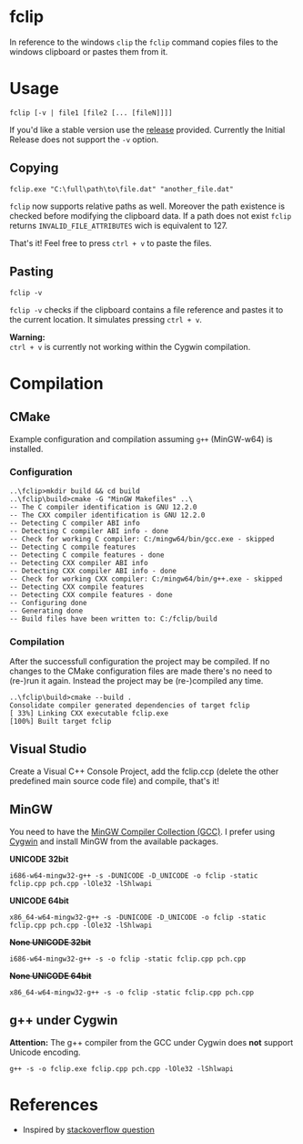 # fclip
In reference to the windows `clip` the `fclip` command copies files to the windows clipboard or pastes them from it.

# Usage

    fclip [-v | file1 [file2 [... [fileN]]]]

If you'd like a stable version use the [release](https://github.com/urbans0ft/fclip/releases)
provided. Currently the Initial Release does not support the `-v` option.


## Copying

    fclip.exe "C:\full\path\to\file.dat" "another_file.dat"

`fclip` now supports relative paths as well. Moreover the path existence is
checked before modifying the clipboard data. If a path does not exist `fclip`
returns `INVALID_FILE_ATTRIBUTES` wich is equivalent to 127.


That's it! Feel free to press `ctrl + v` to paste the files.

## Pasting

    fclip -v

`fclip -v` checks if the clipboard contains a file reference and pastes it to
the current location. It simulates pressing `ctrl + v`.

**Warning:**  
`ctrl + v` is currently not working within the Cygwin compilation.

# Compilation

## CMake

Example configuration and compilation assuming `g++` (MinGW-w64) is installed.

### Configuration

```
..\fclip>mkdir build && cd build
..\fclip\build>cmake -G "MinGW Makefiles" ..\
-- The C compiler identification is GNU 12.2.0
-- The CXX compiler identification is GNU 12.2.0
-- Detecting C compiler ABI info
-- Detecting C compiler ABI info - done
-- Check for working C compiler: C:/mingw64/bin/gcc.exe - skipped
-- Detecting C compile features
-- Detecting C compile features - done
-- Detecting CXX compiler ABI info
-- Detecting CXX compiler ABI info - done
-- Check for working CXX compiler: C:/mingw64/bin/g++.exe - skipped
-- Detecting CXX compile features
-- Detecting CXX compile features - done
-- Configuring done
-- Generating done
-- Build files have been written to: C:/fclip/build
```

### Compilation

After the successfull configuration the project may be compiled. If no changes to the CMake configuration files are made
there's no need to (re-)run it again. Instead the project may be (re-)compiled any time.

```
..\fclip\build>cmake --build .
Consolidate compiler generated dependencies of target fclip
[ 33%] Linking CXX executable fclip.exe
[100%] Built target fclip
```

## Visual Studio

Create a Visual C++ Console Project, add the fclip.ccp (delete the other predefined main source code file) and compile, that's it!

## MinGW

You need to have the [MinGW Compiler Collection (GCC)](https://osdn.net/projects/mingw/releases/). I prefer using [Cygwin](https://cygwin.com/) and install MinGW from the available packages.

**UNICODE 32bit**
```
i686-w64-mingw32-g++ -s -DUNICODE -D_UNICODE -o fclip -static fclip.cpp pch.cpp -lOle32 -lShlwapi
```
**UNICODE 64bit**
```
x86_64-w64-mingw32-g++ -s -DUNICODE -D_UNICODE -o fclip -static fclip.cpp pch.cpp -lOle32 -lShlwapi
```
~~**None UNICODE 32bit**~~
```
i686-w64-mingw32-g++ -s -o fclip -static fclip.cpp pch.cpp
```
~~**None UNICODE 64bit**~~
```
x86_64-w64-mingw32-g++ -s -o fclip -static fclip.cpp pch.cpp
```

## g++ under Cygwin
**Attention:** The g++ compiler from the GCC under Cygwin does **not** support Unicode encoding.
```
g++ -s -o fclip.exe fclip.cpp pch.cpp -lOle32 -lShlwapi
```

# References
* Inspired by [stackoverflow question](https://stackoverflow.com/q/25708895/10224443)
